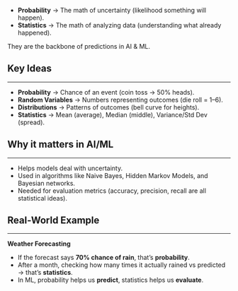 - **Probability** → The math of uncertainty (likelihood something will happen).
- **Statistics** → The math of analyzing data (understanding what already happened).

They are the backbone of predictions in AI & ML.


## Key Ideas
---
- **Probability** → Chance of an event (coin toss → 50% heads).
- **Random Variables** → Numbers representing outcomes (die roll = 1–6).
- **Distributions** → Patterns of outcomes (bell curve for heights).
- **Statistics** → Mean (average), Median (middle), Variance/Std Dev (spread).

## Why it matters in AI/ML
---
- Helps models deal with uncertainty.
- Used in algorithms like Naive Bayes, Hidden Markov Models, and Bayesian networks.
- Needed for evaluation metrics (accuracy, precision, recall are all statistical ideas).

## Real-World Example
---
**Weather Forecasting**
- If the forecast says **70% chance of rain**, that’s **probability**.
- After a month, checking how many times it actually rained vs predicted → that’s **statistics**.
- In ML, probability helps us **predict**, statistics helps us **evaluate**.